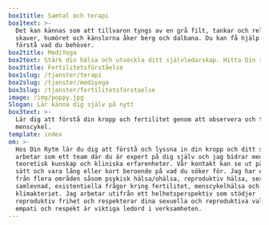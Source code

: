 ```yaml
---
box1title: Samtal och terapi
box1text: >-
  Det kan kännas som att tillvaron tyngs av en grå filt, tankar och relationer
  skaver, humöret och känslorna åker berg och dalbana. Du kan få hjälp att
  förstå vad du behöver.
box2title: MediYoga
box2text: Stärk din hälsa och utveckla ditt självledarskap. Hitta Din rytm i livet!
box3title: Fertilitetsförståelse
box1slug: /tjanster/terapi
box2slug: /tjanster/mediyoga
box3slug: /tjanster/fertilitetsforstaelse
image: /img/poppy.jpg
Slogan: Lär känna dig själv på nytt
box3text: >-
  Lär dig att förstå din kropp och fertilitet genom att observera och tolka din
  menscykel.
template: index
om: >-
  Hos Din Rytm lär du dig att förstå och lyssna in din kropp och ditt sinne. Vi
  arbetar som ett team där du är expert på dig själv och jag bidrar med
  teoretisk kunskap och kliniska erfarenheter. Vår kontakt kan se ut på olika
  sätt och vara lång eller kort beroende på vad du söker för. Jag har erfarenhet
  från flera områden såsom psykisk hälsa/ohälsa, reproduktiv hälsa, sex- och
  samlevnad, existentiella frågor kring fertilitet, menscykelhälsa och hälsa i
  klimakteriet. Jag arbetar utifrån ett helhetsperspektiv som stödjer
  reproduktiv frihet och respekterar dina sexuella och reproduktiva val. Värme,
  empati och respekt är viktiga ledord i verksamheten.
---
```

